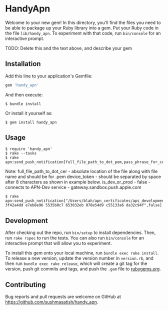 # HandyApn

Welcome to your new gem! In this directory, you'll find the files you need to be able to package up your Ruby library into a gem. Put your Ruby code in the file `lib/handy_apn`. To experiment with that code, run `bin/console` for an interactive prompt.

TODO: Delete this and the text above, and describe your gem

## Installation

Add this line to your application's Gemfile:

```ruby
gem 'handy_apn'
```

And then execute:

    $ bundle install

Or install it yourself as:

    $ gem install handy_apn

## Usage

	$ require 'handy_apn'
	$ rake --tasks
	$ rake apn:send_push_notification[full_file_path_to_dot_pem,pass_phrase_for_certificate,device_token,is_dev_or_prod]

Note:
full_file_path_to_dot_cer - absolute location of the file along with file name and should be for .pem
device_token - should be separated by space after 8 characters as shown in example below.
is_dev_or_prod - false - connects to APN-Dev service - gateway.sandbox.push.apple.com

	$ rake apn:send_push_notification["/Users/blah/apn_certificates/aps_development.pem","blah","eb8328c8 3f42a4dd e7eb8e96 5535b0c7 653032eb 070e54d9 c55133a6 da32c94f",false]

## Development

After checking out the repo, run `bin/setup` to install dependencies. Then, run `rake rspec` to run the tests. You can also run `bin/console` for an interactive prompt that will allow you to experiment.

To install this gem onto your local machine, run `bundle exec rake install`. To release a new version, update the version number in `version.rb`, and then run `bundle exec rake release`, which will create a git tag for the version, push git commits and tags, and push the `.gem` file to [rubygems.org](https://rubygems.org).

## Contributing

Bug reports and pull requests are welcome on GitHub at https://github.com/sushmasatish/handy_apn.

